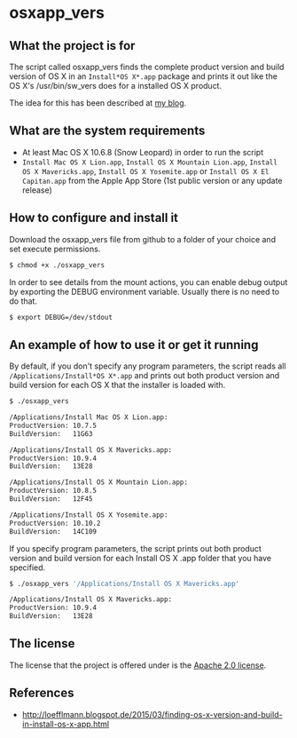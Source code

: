 osxapp_vers
===========

What the project is for
-----------------------
The script called osxapp\_vers finds the complete product version and build version of OS X in an `Install*OS X*.app` package and prints it out like the OS X's /usr/bin/sw_vers does for a installed OS X product.

The idea for this has been described at [my blog](http://loefflmann.blogspot.de/2015/03/finding-os-x-version-and-build-in-install-os-x-app.html).

What are the system requirements
--------------------------------
* At least Mac OS X 10.6.8 (Snow Leopard) in order to run the script
* `Install Mac OS X Lion.app`,  `Install OS X Mountain Lion.app`, `Install OS X Mavericks.app`, `Install OS X Yosemite.app` or `Install OS X El Capitan.app` from the Apple App Store (1st public version or any update release)

How to configure and install it
-------------------------------
Download the osxapp_vers file from github to a folder of your choice and set execute permissions.

```bash
$ chmod +x ./osxapp_vers
```

In order to see details from the mount actions, you can enable debug output by exporting the DEBUG environment variable. Usually there is no need to do that.

```bash
$ export DEBUG=/dev/stdout
```

An example of how to use it or get it running
---------------------------------------------
By default, if you don't specify any program parameters, the script reads all `/Applications/Install*OS X*.app` and prints out both product version and build version for each OS X that the installer is loaded with.

```bash
$ ./osxapp_vers

/Applications/Install Mac OS X Lion.app:
ProductVersion: 10.7.5
BuildVersion:   11G63

/Applications/Install OS X Mavericks.app:
ProductVersion: 10.9.4
BuildVersion:   13E28

/Applications/Install OS X Mountain Lion.app:
ProductVersion: 10.8.5
BuildVersion:   12F45

/Applications/Install OS X Yosemite.app:
ProductVersion: 10.10.2
BuildVersion:   14C109
```

If you specify program parameters, the script prints out both product version and build version for each Install OS X .app folder that you have specified.

```bash
$ ./osxapp_vers '/Applications/Install OS X Mavericks.app'

/Applications/Install OS X Mavericks.app:
ProductVersion: 10.9.4
BuildVersion:   13E28
```

The license
-----------
The license that the project is offered under is the [Apache 2.0 license](http://choosealicense.com/licenses/apache-2.0/).

References
----------
* http://loefflmann.blogspot.de/2015/03/finding-os-x-version-and-build-in-install-os-x-app.html
